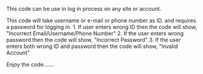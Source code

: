 This code can be use in log in process on any site or account. 

This code will take username or e-mail or phone number as ID. and requires a password for logging in.
	1. If user enters wrong ID then the code will show, "Incorrect Email/Username/Phone Number"
	2. If the user enters wrong password then the code will show, "Incorrect Password"
	3. If the user enters both wrong ID and password then the code will show, "Invalid Account"

Enjoy the code.......

